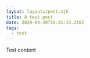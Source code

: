 ```yaml
---
layout: layouts/post.njk
title: A test post
date: 2020-04-30T16:41:13.210Z
tags:
  - test
---
```

Test content
